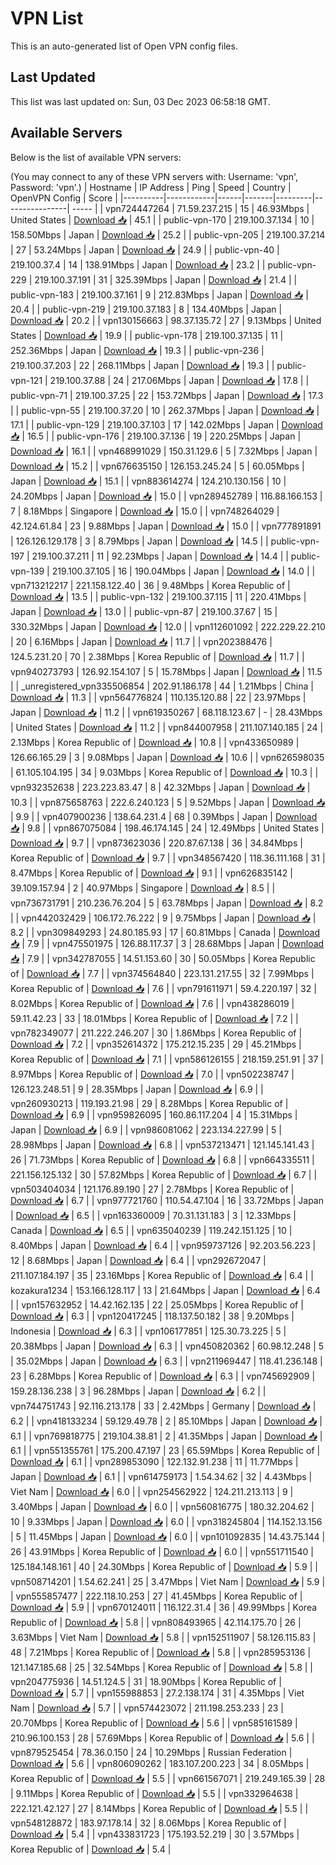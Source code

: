 # VPN List

This is an auto-generated list of Open VPN config files.

## Last Updated

This list was last updated on: Sun, 03 Dec 2023 06:58:18 GMT.

## Available Servers

Below is the list of available VPN servers:

(You may connect to any of these VPN servers with: Username: 'vpn', Password: 'vpn'.)
| Hostname | IP Address | Ping | Speed | Country | OpenVPN Config | Score |
|----------|------------|------|-------|---------|----------------| ----- |
| vpn724447264 | 71.59.237.215 | 15 | 46.93Mbps | United States | [Download 📥](./configs/server_0_US.ovpn) | 45.1 |
| public-vpn-170 | 219.100.37.134 | 10 | 158.50Mbps | Japan | [Download 📥](./configs/server_1_JP.ovpn) | 25.2 |
| public-vpn-205 | 219.100.37.214 | 27 | 53.24Mbps | Japan | [Download 📥](./configs/server_2_JP.ovpn) | 24.9 |
| public-vpn-40 | 219.100.37.4 | 14 | 138.91Mbps | Japan | [Download 📥](./configs/server_3_JP.ovpn) | 23.2 |
| public-vpn-229 | 219.100.37.191 | 31 | 325.39Mbps | Japan | [Download 📥](./configs/server_4_JP.ovpn) | 21.4 |
| public-vpn-183 | 219.100.37.161 | 9 | 212.83Mbps | Japan | [Download 📥](./configs/server_5_JP.ovpn) | 20.4 |
| public-vpn-219 | 219.100.37.183 | 8 | 134.40Mbps | Japan | [Download 📥](./configs/server_6_JP.ovpn) | 20.2 |
| vpn130156663 | 98.37.135.72 | 27 | 9.13Mbps | United States | [Download 📥](./configs/server_7_US.ovpn) | 19.9 |
| public-vpn-178 | 219.100.37.135 | 11 | 252.36Mbps | Japan | [Download 📥](./configs/server_8_JP.ovpn) | 19.3 |
| public-vpn-236 | 219.100.37.203 | 22 | 268.11Mbps | Japan | [Download 📥](./configs/server_9_JP.ovpn) | 19.3 |
| public-vpn-121 | 219.100.37.88 | 24 | 217.06Mbps | Japan | [Download 📥](./configs/server_10_JP.ovpn) | 17.8 |
| public-vpn-71 | 219.100.37.25 | 22 | 153.72Mbps | Japan | [Download 📥](./configs/server_11_JP.ovpn) | 17.3 |
| public-vpn-55 | 219.100.37.20 | 10 | 262.37Mbps | Japan | [Download 📥](./configs/server_12_JP.ovpn) | 17.1 |
| public-vpn-129 | 219.100.37.103 | 17 | 142.02Mbps | Japan | [Download 📥](./configs/server_13_JP.ovpn) | 16.5 |
| public-vpn-176 | 219.100.37.136 | 19 | 220.25Mbps | Japan | [Download 📥](./configs/server_14_JP.ovpn) | 16.1 |
| vpn468991029 | 150.31.129.6 | 5 | 7.32Mbps | Japan | [Download 📥](./configs/server_15_JP.ovpn) | 15.2 |
| vpn676635150 | 126.153.245.24 | 5 | 60.05Mbps | Japan | [Download 📥](./configs/server_16_JP.ovpn) | 15.1 |
| vpn883614274 | 124.210.130.156 | 10 | 24.20Mbps | Japan | [Download 📥](./configs/server_17_JP.ovpn) | 15.0 |
| vpn289452789 | 116.88.166.153 | 7 | 8.18Mbps | Singapore | [Download 📥](./configs/server_18_SG.ovpn) | 15.0 |
| vpn748264029 | 42.124.61.84 | 23 | 9.88Mbps | Japan | [Download 📥](./configs/server_19_JP.ovpn) | 15.0 |
| vpn777891891 | 126.126.129.178 | 3 | 8.79Mbps | Japan | [Download 📥](./configs/server_20_JP.ovpn) | 14.5 |
| public-vpn-197 | 219.100.37.211 | 11 | 92.23Mbps | Japan | [Download 📥](./configs/server_21_JP.ovpn) | 14.4 |
| public-vpn-139 | 219.100.37.105 | 16 | 190.04Mbps | Japan | [Download 📥](./configs/server_22_JP.ovpn) | 14.0 |
| vpn713212217 | 221.158.122.40 | 36 | 9.48Mbps | Korea Republic of | [Download 📥](./configs/server_23_KR.ovpn) | 13.5 |
| public-vpn-132 | 219.100.37.115 | 11 | 220.41Mbps | Japan | [Download 📥](./configs/server_24_JP.ovpn) | 13.0 |
| public-vpn-87 | 219.100.37.67 | 15 | 330.32Mbps | Japan | [Download 📥](./configs/server_25_JP.ovpn) | 12.0 |
| vpn112601092 | 222.229.22.210 | 20 | 6.16Mbps | Japan | [Download 📥](./configs/server_26_JP.ovpn) | 11.7 |
| vpn202388476 | 124.5.231.20 | 70 | 2.38Mbps | Korea Republic of | [Download 📥](./configs/server_27_KR.ovpn) | 11.7 |
| vpn940273793 | 126.92.154.107 | 5 | 15.78Mbps | Japan | [Download 📥](./configs/server_28_JP.ovpn) | 11.5 |
| _unregistered_vpn335506854 | 202.91.186.178 | 44 | 1.21Mbps | China | [Download 📥](./configs/server_29_CN.ovpn) | 11.3 |
| vpn564776824 | 110.135.120.88 | 22 | 23.97Mbps | Japan | [Download 📥](./configs/server_30_JP.ovpn) | 11.2 |
| vpn619350267 | 68.118.123.67 | - | 28.43Mbps | United States | [Download 📥](./configs/server_31_US.ovpn) | 11.2 |
| vpn844007958 | 211.107.140.185 | 24 | 2.13Mbps | Korea Republic of | [Download 📥](./configs/server_32_KR.ovpn) | 10.8 |
| vpn433650989 | 126.66.165.29 | 3 | 9.08Mbps | Japan | [Download 📥](./configs/server_33_JP.ovpn) | 10.6 |
| vpn626598035 | 61.105.104.195 | 34 | 9.03Mbps | Korea Republic of | [Download 📥](./configs/server_34_KR.ovpn) | 10.3 |
| vpn932352638 | 223.223.83.47 | 8 | 42.32Mbps | Japan | [Download 📥](./configs/server_35_JP.ovpn) | 10.3 |
| vpn875658763 | 222.6.240.123 | 5 | 9.52Mbps | Japan | [Download 📥](./configs/server_36_JP.ovpn) | 9.9 |
| vpn407900236 | 138.64.231.4 | 68 | 0.39Mbps | Japan | [Download 📥](./configs/server_37_JP.ovpn) | 9.8 |
| vpn867075084 | 198.46.174.145 | 24 | 12.49Mbps | United States | [Download 📥](./configs/server_38_US.ovpn) | 9.7 |
| vpn873623036 | 220.87.67.138 | 36 | 34.84Mbps | Korea Republic of | [Download 📥](./configs/server_39_KR.ovpn) | 9.7 |
| vpn348567420 | 118.36.111.168 | 31 | 8.47Mbps | Korea Republic of | [Download 📥](./configs/server_40_KR.ovpn) | 9.1 |
| vpn626835142 | 39.109.157.94 | 2 | 40.97Mbps | Singapore | [Download 📥](./configs/server_41_SG.ovpn) | 8.5 |
| vpn736731791 | 210.236.76.204 | 5 | 63.78Mbps | Japan | [Download 📥](./configs/server_42_JP.ovpn) | 8.2 |
| vpn442032429 | 106.172.76.222 | 9 | 9.75Mbps | Japan | [Download 📥](./configs/server_43_JP.ovpn) | 8.2 |
| vpn309849293 | 24.80.185.93 | 17 | 60.81Mbps | Canada | [Download 📥](./configs/server_44_CA.ovpn) | 7.9 |
| vpn475501975 | 126.88.117.37 | 3 | 28.68Mbps | Japan | [Download 📥](./configs/server_45_JP.ovpn) | 7.9 |
| vpn342787055 | 14.51.153.60 | 30 | 50.05Mbps | Korea Republic of | [Download 📥](./configs/server_46_KR.ovpn) | 7.7 |
| vpn374564840 | 223.131.217.55 | 32 | 7.99Mbps | Korea Republic of | [Download 📥](./configs/server_47_KR.ovpn) | 7.6 |
| vpn791611971 | 59.4.220.197 | 32 | 8.02Mbps | Korea Republic of | [Download 📥](./configs/server_48_KR.ovpn) | 7.6 |
| vpn438286019 | 59.11.42.23 | 33 | 18.01Mbps | Korea Republic of | [Download 📥](./configs/server_49_KR.ovpn) | 7.2 |
| vpn782349077 | 211.222.246.207 | 30 | 1.86Mbps | Korea Republic of | [Download 📥](./configs/server_50_KR.ovpn) | 7.2 |
| vpn352614372 | 175.212.15.235 | 29 | 45.21Mbps | Korea Republic of | [Download 📥](./configs/server_51_KR.ovpn) | 7.1 |
| vpn586126155 | 218.159.251.91 | 37 | 8.97Mbps | Korea Republic of | [Download 📥](./configs/server_52_KR.ovpn) | 7.0 |
| vpn502238747 | 126.123.248.51 | 9 | 28.35Mbps | Japan | [Download 📥](./configs/server_53_JP.ovpn) | 6.9 |
| vpn260930213 | 119.193.21.98 | 29 | 8.28Mbps | Korea Republic of | [Download 📥](./configs/server_54_KR.ovpn) | 6.9 |
| vpn959826095 | 160.86.117.204 | 4 | 15.31Mbps | Japan | [Download 📥](./configs/server_55_JP.ovpn) | 6.9 |
| vpn986081062 | 223.134.227.99 | 5 | 28.98Mbps | Japan | [Download 📥](./configs/server_56_JP.ovpn) | 6.8 |
| vpn537213471 | 121.145.141.43 | 26 | 71.73Mbps | Korea Republic of | [Download 📥](./configs/server_57_KR.ovpn) | 6.8 |
| vpn664335511 | 221.156.125.132 | 30 | 57.82Mbps | Korea Republic of | [Download 📥](./configs/server_58_KR.ovpn) | 6.7 |
| vpn503404034 | 121.176.89.190 | 27 | 2.78Mbps | Korea Republic of | [Download 📥](./configs/server_59_KR.ovpn) | 6.7 |
| vpn977721760 | 110.54.47.104 | 16 | 33.72Mbps | Japan | [Download 📥](./configs/server_60_JP.ovpn) | 6.5 |
| vpn163360009 | 70.31.131.183 | 3 | 12.33Mbps | Canada | [Download 📥](./configs/server_61_CA.ovpn) | 6.5 |
| vpn635040239 | 119.242.151.125 | 10 | 8.40Mbps | Japan | [Download 📥](./configs/server_62_JP.ovpn) | 6.4 |
| vpn959737126 | 92.203.56.223 | 12 | 8.68Mbps | Japan | [Download 📥](./configs/server_63_JP.ovpn) | 6.4 |
| vpn292672047 | 211.107.184.197 | 35 | 23.16Mbps | Korea Republic of | [Download 📥](./configs/server_64_KR.ovpn) | 6.4 |
| kozakura1234 | 153.166.128.117 | 13 | 21.64Mbps | Japan | [Download 📥](./configs/server_65_JP.ovpn) | 6.4 |
| vpn157632952 | 14.42.162.135 | 22 | 25.05Mbps | Korea Republic of | [Download 📥](./configs/server_66_KR.ovpn) | 6.3 |
| vpn120417245 | 118.137.50.182 | 38 | 9.20Mbps | Indonesia | [Download 📥](./configs/server_67_ID.ovpn) | 6.3 |
| vpn106177851 | 125.30.73.225 | 5 | 20.38Mbps | Japan | [Download 📥](./configs/server_68_JP.ovpn) | 6.3 |
| vpn450820362 | 60.98.12.248 | 5 | 35.02Mbps | Japan | [Download 📥](./configs/server_69_JP.ovpn) | 6.3 |
| vpn211969447 | 118.41.236.148 | 23 | 6.28Mbps | Korea Republic of | [Download 📥](./configs/server_70_KR.ovpn) | 6.3 |
| vpn745692909 | 159.28.136.238 | 3 | 96.28Mbps | Japan | [Download 📥](./configs/server_71_JP.ovpn) | 6.2 |
| vpn744751743 | 92.116.213.178 | 33 | 2.42Mbps | Germany | [Download 📥](./configs/server_72_DE.ovpn) | 6.2 |
| vpn418133234 | 59.129.49.78 | 2 | 85.10Mbps | Japan | [Download 📥](./configs/server_73_JP.ovpn) | 6.1 |
| vpn769818775 | 219.104.38.81 | 2 | 41.35Mbps | Japan | [Download 📥](./configs/server_74_JP.ovpn) | 6.1 |
| vpn551355761 | 175.200.47.197 | 23 | 65.59Mbps | Korea Republic of | [Download 📥](./configs/server_75_KR.ovpn) | 6.1 |
| vpn289853090 | 122.132.91.238 | 11 | 11.77Mbps | Japan | [Download 📥](./configs/server_76_JP.ovpn) | 6.1 |
| vpn614759173 | 1.54.34.62 | 32 | 4.43Mbps | Viet Nam | [Download 📥](./configs/server_77_VN.ovpn) | 6.0 |
| vpn254562922 | 124.211.213.113 | 9 | 3.40Mbps | Japan | [Download 📥](./configs/server_78_JP.ovpn) | 6.0 |
| vpn560816775 | 180.32.204.62 | 10 | 9.33Mbps | Japan | [Download 📥](./configs/server_79_JP.ovpn) | 6.0 |
| vpn318245804 | 114.152.13.156 | 5 | 11.45Mbps | Japan | [Download 📥](./configs/server_80_JP.ovpn) | 6.0 |
| vpn101092835 | 14.43.75.144 | 26 | 43.91Mbps | Korea Republic of | [Download 📥](./configs/server_81_KR.ovpn) | 6.0 |
| vpn551711540 | 125.184.148.161 | 40 | 24.30Mbps | Korea Republic of | [Download 📥](./configs/server_82_KR.ovpn) | 5.9 |
| vpn508714201 | 1.54.62.241 | 25 | 3.47Mbps | Viet Nam | [Download 📥](./configs/server_83_VN.ovpn) | 5.9 |
| vpn555857477 | 222.118.10.253 | 27 | 41.45Mbps | Korea Republic of | [Download 📥](./configs/server_84_KR.ovpn) | 5.9 |
| vpn670124011 | 116.122.31.4 | 36 | 49.99Mbps | Korea Republic of | [Download 📥](./configs/server_85_KR.ovpn) | 5.8 |
| vpn808493965 | 42.114.175.70 | 26 | 3.63Mbps | Viet Nam | [Download 📥](./configs/server_86_VN.ovpn) | 5.8 |
| vpn152511907 | 58.126.115.83 | 48 | 7.21Mbps | Korea Republic of | [Download 📥](./configs/server_87_KR.ovpn) | 5.8 |
| vpn285953136 | 121.147.185.68 | 25 | 32.54Mbps | Korea Republic of | [Download 📥](./configs/server_88_KR.ovpn) | 5.8 |
| vpn204775936 | 14.51.124.5 | 31 | 18.90Mbps | Korea Republic of | [Download 📥](./configs/server_89_KR.ovpn) | 5.7 |
| vpn155988853 | 27.2.138.174 | 31 | 4.35Mbps | Viet Nam | [Download 📥](./configs/server_90_VN.ovpn) | 5.7 |
| vpn574423072 | 211.198.253.233 | 23 | 20.70Mbps | Korea Republic of | [Download 📥](./configs/server_91_KR.ovpn) | 5.6 |
| vpn585161589 | 210.96.100.153 | 28 | 57.69Mbps | Korea Republic of | [Download 📥](./configs/server_92_KR.ovpn) | 5.6 |
| vpn879525454 | 78.36.0.150 | 24 | 10.29Mbps | Russian Federation | [Download 📥](./configs/server_93_RU.ovpn) | 5.6 |
| vpn806090262 | 183.107.200.223 | 34 | 8.05Mbps | Korea Republic of | [Download 📥](./configs/server_94_KR.ovpn) | 5.5 |
| vpn661567071 | 219.249.165.39 | 28 | 9.11Mbps | Korea Republic of | [Download 📥](./configs/server_95_KR.ovpn) | 5.5 |
| vpn332964638 | 222.121.42.127 | 27 | 8.14Mbps | Korea Republic of | [Download 📥](./configs/server_96_KR.ovpn) | 5.5 |
| vpn548128872 | 183.97.178.14 | 32 | 8.06Mbps | Korea Republic of | [Download 📥](./configs/server_97_KR.ovpn) | 5.4 |
| vpn433831723 | 175.193.52.219 | 30 | 3.57Mbps | Korea Republic of | [Download 📥](./configs/server_98_KR.ovpn) | 5.4 |
